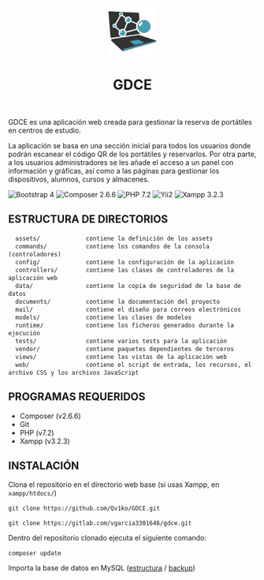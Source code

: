 <p align="center">
    <img src="./web/images/logo_lg.png" height="100px">
    <h1 align="center">GDCE</h1>
    <br>
</p>

GDCE es una aplicación web creada para gestionar la reserva de portátiles en centros de estudio.

La aplicación se basa en una sección inicial para todos los usuarios donde podrán escanear el código QR de los portátiles y reservarlos. Por otra parte, a los usuarios administradores se les añade el acceso a un panel con información y gráficas, así como a las páginas para gestionar los dispositivos, alumnos, cursos y almacenes.

![Bootstrap 4](https://img.shields.io/badge/Bootstrap_4-7952B3?style=for-the-badge&logo=bootstrap&logoColor=E3E3E3&labelColor=333333)
![Composer 2.6.6](https://img.shields.io/badge/Composer_2.6.6-885630?style=for-the-badge&logo=composer&logoColor=E3E3E3&labelColor=333333)
![PHP 7.2](https://img.shields.io/badge/PHP_7.2-777BB4?style=for-the-badge&logo=php&logoColor=E3E3E3&labelColor=333333)
![Yii2](https://img.shields.io/badge/Yii2-8ABC4B?style=for-the-badge&logo=yii2&logoColor=E3E3E3&labelColor=333333)
![Xampp 3.2.3](https://img.shields.io/badge/Xampp_3.2.3-FB7A24?style=for-the-badge&logo=xampp&logoColor=E3E3E3&labelColor=333333)

ESTRUCTURA DE DIRECTORIOS
-------------------

      assets/             contiene la definición de los assets
      commands/           contiene los comandos de la consola (controladores)
      config/             contiene la configuración de la aplicación
      controllers/        contiene las clases de controladores de la aplicación web
      data/               contiene la copia de seguridad de la base de datos
      documents/          contiene la documentación del proyecto
      mail/               contiene el diseño para correos electrónicos
      models/             contiene las clases de modelos
      runtime/            contiene los ficheros generados durante la ejecución
      tests/              contiene varios tests para la aplicación
      vendor/             contiene paquetes dependientes de terceros
      views/              contiene las vistas de la aplicación web
      web/                contiene el script de entrada, los recursos, el archivo CSS y los archivos JavaScript


PROGRAMAS REQUERIDOS
------------

- Composer (v2.6.6)
- Git
- PHP (v7.2)
- Xampp (v3.2.3)


INSTALACIÓN
------------

Clona el repositorio en el directorio web base (si usas Xampp, en `xampp/htdocs/`)

```
git clone https://github.com/Qv1ko/GDCE.git
```
```
git clone https://gitlab.com/vgarcia3301646/gdce.git
```

Dentro del repositorio clonado ejecuta el siguiente comando:
```
composer update
```

Importa la base de datos en MySQL ([estructura](/documents/implementation/estructura_bd.sql) / [backup](/data/backup.sql))
